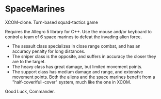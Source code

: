 # SpaceMarines
XCOM-clone. Turn-based squad-tactics game

Requires the Allegro 5 library for C++.
Use the mouse and/or keyboard to control a team of 6 space marines to defeat the invading alien force.
  - The assault class specializes in close range combat, and has an accuracy penalty for long distances.
  - The sniper class is the opposite, and suffers in accuracy the closer they are to the target.
  - The heavy class has great damage, but limited movement points.
  - The support class has medium damage and range, and extensive movement points.
Both the aliens and the space marines benefit from a "half-cover/full-cover" system, much like the one in XCOM.

Good Luck, Commander.
